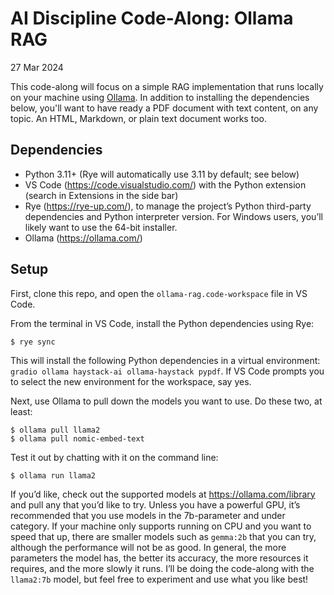 # AI Discipline Code-Along: Ollama RAG
27 Mar 2024

This code-along will focus on a simple RAG implementation that runs locally on your machine using [Ollama](https://ollama.com/). In addition to installing the dependencies below, you'll want to have ready a PDF document with text content, on any topic. An HTML, Markdown, or plain text document works too.

## Dependencies

* Python 3.11+ (Rye will automatically use 3.11 by default; see below)
* VS Code (<https://code.visualstudio.com/>) with the Python extension (search in Extensions in the side bar)
* Rye (<https://rye-up.com/>), to manage the project’s Python third-party dependencies and Python interpreter version. For Windows users, you’ll likely want to use the 64-bit installer.
* Ollama (<https://ollama.com/>)

## Setup
First, clone this repo, and open the `ollama-rag.code-workspace` file in VS Code.

From the terminal in VS Code, install the Python dependencies using Rye:

```shell
$ rye sync
```

This will install the following Python dependencies in a virtual environment: `gradio ollama haystack-ai ollama-haystack pypdf`. If VS Code prompts you to select the new environment for the workspace, say yes.

Next, use Ollama to pull down the models you want to use. Do these two, at least:

```shell
$ ollama pull llama2
$ ollama pull nomic-embed-text
```

Test it out by chatting with it on the command line: 

```shell
$ ollama run llama2
```

If you’d like, check out the supported models at <https://ollama.com/library> and pull any that you’d like to try. Unless you have a powerful GPU, it’s recommended that you use models in the 7b-parameter and under category. If your machine only supports running on CPU and you want to speed that up, there are smaller models such as `gemma:2b` that you can try, although the performance will not be as good. In general, the more parameters the model has, the better its accuracy, the more resources it requires, and the more slowly it runs. I’ll be doing the code-along with the `llama2:7b` model, but feel free to experiment and use what you like best!
